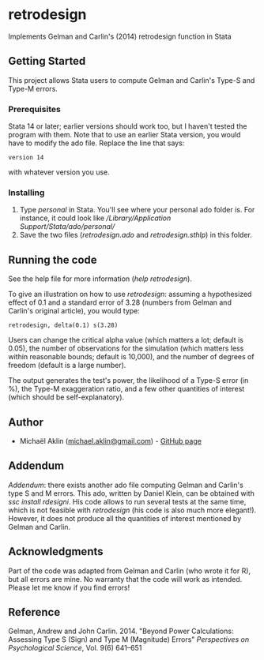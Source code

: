 # retrodesign

Implements Gelman and Carlin's (2014) retrodesign function in Stata

## Getting Started

This project allows Stata users to compute Gelman and Carlin's Type-S and Type-M errors. 

### Prerequisites

Stata 14 or later; earlier versions should work too, but I haven't tested the program with them. Note that to use an earlier Stata version, you would have to modify the ado file. Replace the line that says:
```
version 14
```

with whatever version you use.

### Installing

1. Type *personal* in Stata. You'll see where your personal ado folder is. For instance, it could look like _/Library/Application Support/Stata/ado/personal/_
2. Save the two files (*retrodesign.ado* and *retrodesign.sthlp*) in this folder. 

## Running the code

See the help file for more information (_help retrodesign_). 

To give an illustration on how to use _retrodesign_: assuming a hypothesized effect of 0.1 and a standard error of 3.28 (numbers from Gelman and Carlin's original article), you would type:
```
retrodesign, delta(0.1) s(3.28)
```

Users can change the critical alpha value (which matters a lot; default is 0.05), the number of observations for the simulation (which matters less within reasonable bounds; default is 10,000), and the number of degrees of freedom (default is a large number).

The output generates the test's power, the likelihood of a Type-S error (in %), the Type-M exaggeration ratio, and a few other quantities of interest (which should be self-explanatory). 

## Author

* Michaël Aklin (michael.aklin@gmail.com) - [GitHub page](https://github.com/michaelaklin)

## Addendum

_Addendum_: there exists another ado file computing Gelman and Carlin's type S and M errors. This ado, written by Daniel Klein, can be obtained with _ssc install rdesigni_. His code allows to run several tests at the same time, which is not feasible with _retrodesign_ (his code is also much more elegant!). However, it does not produce all the quantities of interest mentioned by Gelman and Carlin.

## Acknowledgments

Part of the code was adapted from Gelman and Carlin (who wrote it for R), but all errors are mine. No warranty that the code will work as intended. Please let me know if you find errors! 

## Reference

Gelman, Andrew and John Carlin. 2014. "Beyond Power Calculations: Assessing Type S (Sign) and Type M (Magnitude) Errors" _Perspectives on Psychological Science_, Vol. 9(6) 641–651
